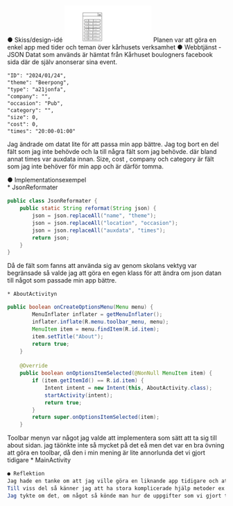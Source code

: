 ● Skiss/design-idé
<img src="Skiss.png" width="40%" height="40%">
Planen var att göra en enkel app med tider och teman över kårhusets verksamhet
● Webbtjänst - JSON
Datat som används är hämtat från Kårhuset boulogners facebook sida där de själv anonserar sina event.
```
"ID": "2024/01/24",
"theme": "Beerpong",
"type": "a21jonfa",
"company": "",
"occasion": "Pub",
"category": "",
"size": 0,
"cost": 0,
"times": "20:00-01:00"
```
Jag ändrade om datat lite för att passa min app bättre. Jag tog bort en del fält som jag inte behövde och la till några fält som jag behövde.
där bland annat times var auxdata innan.
Size, cost , company och category är fält som jag inte behöver för min app och är därför tomma.

● Implementationsexempel  
    * JsonReformater
``` java
public class JsonReformater {
    public static String reformat(String json) {
        json = json.replaceAll("name", "theme");
        json = json.replaceAll("location", "occasion");
        json = json.replaceAll("auxdata", "times");
        return json;
    }
}
 ```
Då de fält som fanns att använda sig av genom skolans vektyg var begränsade så valde jag att göra en egen klass för att ändra om json datan till något som passade min app bättre.

    * AboutActivityn
``` java
public boolean onCreateOptionsMenu(Menu menu) {
        MenuInflater inflater = getMenuInflater();
        inflater.inflate(R.menu.toolbar_menu, menu);
        MenuItem item = menu.findItem(R.id.item);
        item.setTitle("About");
        return true;
    }

    @Override
    public boolean onOptionsItemSelected(@NonNull MenuItem item) {
        if (item.getItemId() == R.id.item) {
            Intent intent = new Intent(this, AboutActivity.class);
            startActivity(intent);
            return true;
        }
        return super.onOptionsItemSelected(item);
    }
```
Toolbar menyn var något jag valde att implementera som sätt att ta sig till about sidan. jag täönkte inte så mycket på det eå men det var en bra övning att göra en toolbar, då den i min mening är lite annorlunda det vi gjort tidigare
    * MainActivity
``` java
● Reflektion
Jag hade en tanke om att jag ville göra en liknande app tidigare och att få möjlighetten till det gjorde det mycket roligare stt hålla på med. 
Till viss del så känner jag att ha stora komplicerade hjälp metoder ex. JsonTask tar det längre tid att förstå vad som händer och vad som behövs för att få det att fungera.
Jag tykte om det, om något så könde man hur de uppgifter som vi gjort tidigare har hjälpt mig att förstå vad som behövdes för att få det att fungera.
